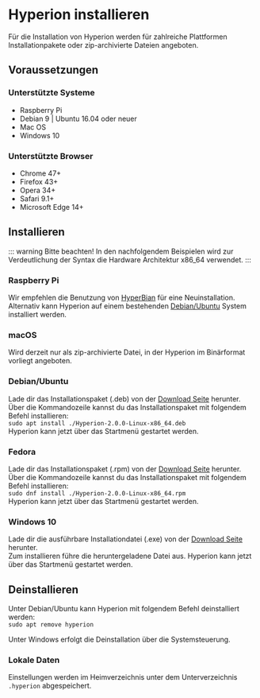 # Hyperion installieren
Für die Installation von Hyperion werden für zahlreiche Plattformen Installationpakete oder zip-archivierte Dateien angeboten.

## Voraussetzungen

### Unterstützte Systeme
  * Raspberry Pi
  * Debian 9 | Ubuntu 16.04 oder neuer
  * Mac OS
  * Windows 10

### Unterstützte Browser
  * Chrome 47+
  * Firefox 43+
  * Opera 34+
  * Safari 9.1+
  * Microsoft Edge 14+

## Installieren
::: warning Bitte beachten!
In den nachfolgendem Beispielen wird zur Verdeutlichung der Syntax die Hardware Architektur x86_64 verwendet.
:::

### Raspberry Pi
Wir empfehlen die Benutzung von [HyperBian](/en/user/HyperBian) für eine Neuinstallation. \
Alternativ kann Hyperion auf einem bestehenden [Debian/Ubuntu](#debian-ubuntu) System installiert werden.

### macOS
Wird derzeit nur als zip-archivierte Datei, in der Hyperion im Binärformat vorliegt angeboten.

### Debian/Ubuntu
Lade dir das Installationspaket (.deb) von der [Download Seite](https://github.com/hyperion-project/hyperion.ng/releases) herunter. \
Über die Kommandozeile kannst du das Installationspaket mit folgendem Befehl installieren: \
`sudo apt install ./Hyperion-2.0.0-Linux-x86_64.deb` \
Hyperion kann jetzt über das Startmenü gestartet werden.

### Fedora
Lade dir das Installationspaket (.rpm) von der [Download Seite](https://github.com/hyperion-project/hyperion.ng/releases) herunter. \
Über die Kommandozeile kannst du das Installationspaket mit folgendem Befehl installieren: \
`sudo dnf install ./Hyperion-2.0.0-Linux-x86_64.rpm` \
Hyperion kann jetzt über das Startmenü gestartet werden.

### Windows 10
Lade dir die ausführbare Installationdatei (.exe) von der [Download Seite](https://github.com/hyperion-project/hyperion.ng/releases) herunter. \
Zum installieren führe die heruntergeladene Datei aus.
Hyperion kann jetzt über das Startmenü gestartet werden.

## Deinstallieren

Unter Debian/Ubuntu kann Hyperion mit folgendem Befehl deinstalliert werden: \
`sudo apt remove hyperion`

Unter Windows erfolgt die Deinstallation über die Systemsteuerung.

### Lokale Daten
Einstellungen werden im Heimverzeichnis unter dem Unterverzeichnis `.hyperion` abgespeichert.

